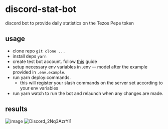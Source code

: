 # discord-stat-bot
discord bot to provide daily statistics on the Tezos Pepe token

## usage
- clone repo `git clone ...`
- install deps `yarn`
- create test bot account. follow [this](https://discordjs.guide/preparations/setting-up-a-bot-application.html#creating-your-bot) guide
- setup necessary env variables in .env -- model after the example provided in `.env.example`.
- run yarn deploy:commands. 
  - this will register your slash commands on the server set according to your env variables
- run yarn watch to run the bot and relaunch when any changes are made.

## results

![image](https://github.com/tezospepe/discord-stat-bot/assets/24196928/c7c7039a-ebf4-4e57-bf23-fc7a90ba0788)
![Discord_2Nq3AzrYl1](https://github.com/tezospepe/discord-stat-bot/assets/24196928/9175588d-8074-40e3-9424-d884ded1fe93)
